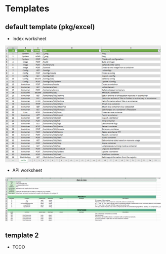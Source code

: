 # Templates

## default template (pkg/excel)

- Index worksheet

![template1-index](images/template1-index.png)

- API worksheet

![template1-api](images/template1-api.png)

## template 2

- TODO
